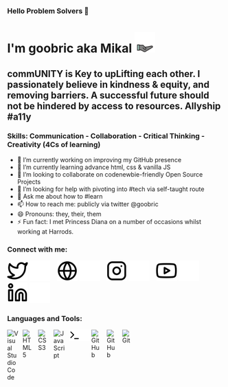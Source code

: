 ### Hello Problem Solvers 🤖

<!--
**goobric/goobric** is a ✨ _special_ ✨ repository because its `README.md` (this file) appears on your GitHub profile.-->
# I'm goobric aka Mikal <img src="https://github.com/goobric/goobric/blob/main/grow.gif" width="48px" height="48px" alt="continue to grow">
## commUNITY is Key to upLifting each other. I passionately believe in kindness & equity, and removing barriers. A successful future should not be hindered by access to resources. Allyship #a11y

### Skills: Communication - Collaboration - Critical Thinking - Creativity (4Cs of learning)

- 🔭 I’m currently working on improving my GitHub presence
- 🌱 I’m currently learning advance html, css & vanilla JS
- 👯 I’m looking to collaborate on codenewbie-friendly Open Source Projects
- 🤔 I’m looking for help with pivoting into #tech via self-taught route
- 💬 Ask me about how to #learn
- 📫 How to reach me: publicly via twitter @goobric
- 😄 Pronouns: they, their, them
- ⚡ Fun fact: I met Princess Diana on a number of occasions whilst working at Harrods.

### Connect with me:

[![website](./img/twitter-light.svg)](https://twitter.com/goobric#gh-light-mode-only)
[![website](./img/twitter-dark.svg)](https://twitter.com/goobric#gh-dark-mode-only)
&nbsp;&nbsp;
[![website](./img/globe-light.svg)](https://goobric.io#gh-light-mode-only)
[![website](./img/globe-dark.svg)](https://goobric.io#gh-dark-mode-only)
&nbsp;&nbsp;
[![website](./img/instagram-light.svg)](https://instagram.com/goobric007#gh-light-mode-only)
[![website](./img/instagram-dark.svg)](https://instagram.com/goobric007#gh-dark-mode-only)
&nbsp;&nbsp;
[![website](./img/youtube-light.svg)](https://www.youtube.com/channel/UCAAilPYAPiE0Npi2mvkUZ9Q#gh-light-mode-only)
[![website](./img/youtube-dark.svg)](https://www.youtube.com/channel/UCAAilPYAPiE0Npi2mvkUZ9Q#gh-dark-mode-only)
&nbsp;&nbsp;
[![website](./img/linkedin-light.svg)](https://www.linkedin.com/in/mikal-laane-4a448a22b#gh-light-mode-only)
[![website](./img/linkedin-dark.svg)](https://www.linkedin.com/in/mikal-laane-4a448a22b#gh-dark-mode-only)
&nbsp;&nbsp;
&nbsp;&nbsp;

### Languages and Tools:

[<img align="left" alt="Visual Studio Code" width="26px" src="https://cdn.jsdelivr.net/gh/devicons/devicon/icons/vscode/vscode-original.svg" style="padding-right:10px;" />][vscodeplaylist]
[<img align="left" alt="HTML5" width="26px" src="https://cdn.jsdelivr.net/gh/devicons/devicon/icons/html5/html5-original.svg" style="padding-right:10px;" />][fCCplaylist]
[<img align="left" alt="CSS3" width="26px" src="https://cdn.jsdelivr.net/gh/devicons/devicon/icons/css3/css3-original.svg" style="padding-right:10px;" />][webdevplaylist]
[<img align="left" alt="JavaScript" width="26px" src="https://cdn.jsdelivr.net/gh/devicons/devicon/icons/javascript/javascript-original.svg" style="padding-right:10px;" />][webdevplaylist]
[<img align="left" alt="Terminal" width="26px" src="./img/terminal-light.svg" />][linuxplaylist]
[<img align="left" alt="Terminal" width="26px" src="./img/terminal-dark.svg" />][linuxplaylist]
[<img align="left" alt="GitHub" width="26px" src="https://user-images.githubusercontent.com/3369400/139447912-e0f43f33-6d9f-45f8-be46-2df5bbc91289.png" style="padding-right:10px;" />][githubplaylist]
[<img align="left" alt="GitHub" width="26px" src="https://user-images.githubusercontent.com/3369400/139448065-39a229ba-4b06-434b-bc67-616e2ed80c8f.png" style="padding-right:10px;" />][githubplaylist]
[<img align="left" alt="Git" width="26px" src="https://cdn.jsdelivr.net/gh/devicons/devicon/icons/git/git-original.svg" style="padding-right:10px;" />][githubplaylist]

<br />

[website]: https://goobric.io
[twitter]: https://twitter.com/goobric
[youtube]: https://www.youtube.com/channel/UCAAilPYAPiE0Npi2mvkUZ9Q
[instagram]: https://instagram.com/goobric007
[linkedin]: https://linkedin.com/in/mikal-laane-4a448a22b
[vscodeplaylist]:https://www.youtube.com/playlist?list=PLRUPP9Bsea_BBmhTR99qIZOkPAcMsh5md
[fCCplaylist]:https://www.youtube.com/playlist?list=PLRUPP9Bsea_AiV7CC8TfcL-cZQGoJxrAl
[githubplaylist]:https://www.youtube.com/playlist?list=PLRUPP9Bsea_DhiIYIQUIjpzcJQhv-jLcn
[linuxplaylist]:https://www.youtube.com/playlist?list=PLRUPP9Bsea_C27gYHWjXxHZ33U-AXji3o
[webdevplaylist]:https://www.youtube.com/playlist?list=PLRUPP9Bsea_B5aG_sR17OZIxFB_ApgGW2
